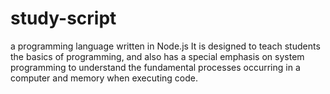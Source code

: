 # study-script
a programming language written in Node.js It is designed to teach students the basics of programming, and also has a special emphasis on system programming to understand the fundamental processes occurring in a computer and memory when executing code.
